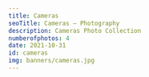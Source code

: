 ```yaml
---
title: Cameras
seoTitle: Cameras — Photography
description: Cameras Photo Collection
numberofphotos: 4
date: 2021-10-31
id: cameras
img: banners/cameras.jpg
---
```

